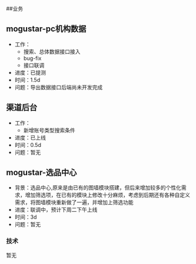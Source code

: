 ##业务

## mogustar-pc机构数据

* 工作：
    * 搜索、总体数据接口接入
    * bug-fix
    * 接口联调
* 进度：已提测
* 时间：1.5d
* 问题：导出数据接口后端尚未开发完成

## 渠道后台

* 工作：
    * 新增账号类型搜索条件
* 进度：已上线
* 时间：0.5d
* 问题：暂无

## mogustar-选品中心

* 背景：选品中心,原来是由已有的图墙模块搭建，但后来增加较多的个性化需求，增加筛选项，在已有的模块上修改十分麻烦，考虑到后期还有各种自定义需求，将图墙模块重新做了一遍，并增加上筛选功能
* 进度：联调中，预计下周二下午上线
* 时间：3d
* 问题：暂无


### 技术

暂无

